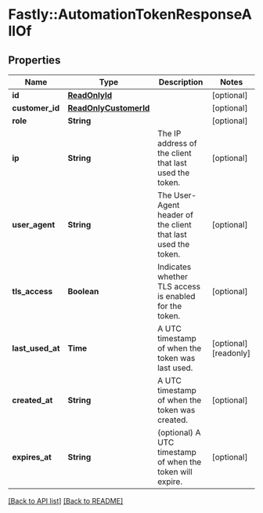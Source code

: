 # Fastly::AutomationTokenResponseAllOf

## Properties

| Name | Type | Description | Notes |
| ---- | ---- | ----------- | ----- |
| **id** | [**ReadOnlyId**](ReadOnlyId.md) |  | [optional] |
| **customer_id** | [**ReadOnlyCustomerId**](ReadOnlyCustomerId.md) |  | [optional] |
| **role** | **String** |  | [optional] |
| **ip** | **String** | The IP address of the client that last used the token. | [optional] |
| **user_agent** | **String** | The User-Agent header of the client that last used the token. | [optional] |
| **tls_access** | **Boolean** | Indicates whether TLS access is enabled for the token. | [optional] |
| **last_used_at** | **Time** | A UTC timestamp of when the token was last used. | [optional][readonly] |
| **created_at** | **String** | A UTC timestamp of when the token was created. | [optional] |
| **expires_at** | **String** | (optional) A UTC timestamp of when the token will expire. | [optional] |

[[Back to API list]](../../README.md#endpoints) [[Back to README]](../../README.md)

